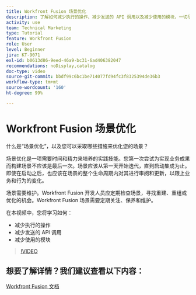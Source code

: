 ```yaml
---
title: Workfront Fusion 场景优化
description: 了解如何减少执行的操作、减少发送的 API 调用以及减少使用的模块，一切尽在  [!DNL Adobe Workfront Fusion]。
activity: use
team: Technical Marketing
type: Tutorial
feature: Workfront Fusion
role: User
level: Beginner
jira: KT-9071
exl-id: b0613d86-9eed-46a9-bc31-6ad406382047
recommendations: noDisplay,catalog
doc-type: video
source-git-commit: bbdf99c6bc1be714077fd94fc3f8325394de36b3
workflow-type: tm+mt
source-wordcount: '160'
ht-degree: 99%

---
```


# Workfront Fusion 场景优化

什么是“场景优化”，以及您可以采取哪些措施来优化您的场景？

场景优化是一项需要时间和精力来培养的实践技能。您第一次尝试为实现业务成果而构建场景不应该是最后一次。场景应该从第一天开始迭代，直到启动集成为止。即使在启动之后，也应该在场景的整个生命周期内对其进行审阅和更新，以跟上业务和行为的变化。

场景需要维护。Workfront Fusion 开发人员应定期检查场景，寻找重建、重组或优化的机会。Workfront Fusion 场景需要定期关注、保养和维护。

在本视频中，您将学习如何：

* 减少执行的操作
* 减少发送的 API 调用
* 减少使用的模块

>[!VIDEO](https://video.tv.adobe.com/v/335313/?quality=12&learn=on&enablevpops=1)

## 想要了解详情？我们建议查看以下内容：

[Workfront Fusion 文档](https://experienceleague.adobe.com/zh-hans/docs/workfront-fusion/using/get-started-with-fusion/understand-workfront-fusion/workfront-fusion-overview)

